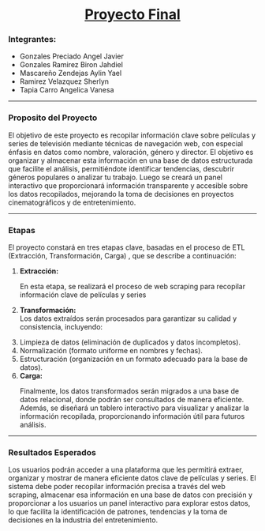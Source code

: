 <div align="center">
<h1><b><u>Proyecto Final</u></b></h1>
</div>
<div>
  <h3> <b>Integrantes:</b> </h3>
  <div>
    <ul>
      <li>Gonzales Preciado Angel Javier</li>
      <li>Gonzales Ramirez Biron Jahdiel</li>
      <li>Mascareño Zendejas Aylin Yael</li>
      <li>Ramirez Velazquez Sherlyn</li>
      <li>Tapia Carro Angelica Vanesa</li>
    </ul>
  </div>
</div> 
<hr>
<div>
  <h3> <b>Proposito del Proyecto</b> </h3>
  <p>El objetivo de este proyecto es recopilar información clave sobre películas y series de televisión mediante técnicas de navegación web, con especial énfasis en datos como nombre, valoración, género y director.
El objetivo es organizar y almacenar esta información en una base de datos estructurada que facilite el análisis, permitiéndote identificar tendencias, descubrir géneros populares o analizar tu trabajo. Luego se creará un panel interactivo que proporcionará información transparente y accesible sobre los datos recopilados, mejorando la toma de decisiones en proyectos cinematográficos y de entretenimiento.</p>
</div>
<hr>
<div>
  <h3> <b>Etapas</b> </h3>
  <p>El proyecto constará en tres etapas clave, basadas en el proceso de ETL (Extracción, Transformación, Carga) , que se describe a continuación:</p>
  <ol>
    <li><b>Extracción:</b></li> 
    <p>En esta etapa, se realizará el proceso de web scraping para recopilar información clave de películas y series</p>
    <li><b>Transformación:</b></li>
    <p, style="margin-bottom: 0;">Los datos extraídos serán procesados ​​para garantizar su calidad y consistencia, incluyendo:</p>
    <ul, style="margin-top: 0;">
      <li>Limpieza de datos (eliminación de duplicados y datos incompletos).</li>
      <li>Normalización (formato uniforme en nombres y fechas).</li> 
      <li>Estructuración (organización en un formato adecuado para la base de datos).</li>
    </ul>
    <li><b>Carga:</b></li>
    <p>Finalmente, los datos transformados serán migrados a una base de datos relacional, donde podrán ser consultados de manera eficiente. Además, se diseñará un tablero interactivo para visualizar y analizar la información recopilada, proporcionando información útil para futuros análisis. </p>
  </ol>
</div>
<hr>
<div>
  <h3><b>Resultados Esperados</b></h3>
  <p>Los usuarios podrán acceder a una plataforma que les permitirá extraer, organizar y mostrar de manera eficiente datos clave de películas y series. El sistema debe poder recopilar información precisa a través del web scraping, almacenar esa información en una base de datos con precisión y proporcionar a los usuarios un panel interactivo para explorar estos datos, lo que facilita la identificación de patrones, tendencias y la toma de decisiones en la industria del entretenimiento.
</p>
</div>
